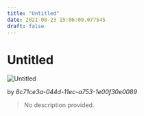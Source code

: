 ```yaml
---
title: "Untitled"
date: 2021-08-23 15:06:09.077545
draft: false
---
```


# Untitled

![Untitled](../images/8e35426a-044d-11ec-a753-1e00f30e0089.png)

by *8c71ce3a-044d-11ec-a753-1e00f30e0089*



> No description provided.